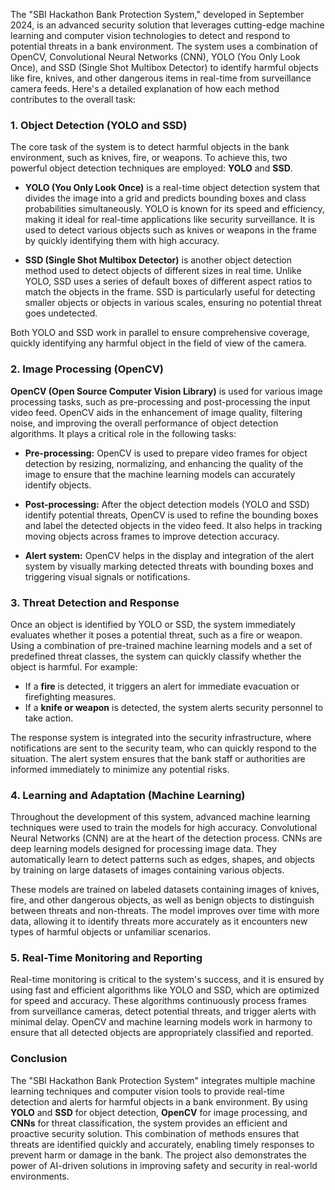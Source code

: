 The "SBI Hackathon Bank Protection System," developed in September 2024, is an advanced security solution that leverages cutting-edge machine learning and computer vision technologies to detect and respond to potential threats in a bank environment. The system uses a combination of OpenCV, Convolutional Neural Networks (CNN), YOLO (You Only Look Once), and SSD (Single Shot Multibox Detector) to identify harmful objects like fire, knives, and other dangerous items in real-time from surveillance camera feeds. Here's a detailed explanation of how each method contributes to the overall task:

### 1. **Object Detection (YOLO and SSD)**
   The core task of the system is to detect harmful objects in the bank environment, such as knives, fire, or weapons. To achieve this, two powerful object detection techniques are employed: **YOLO** and **SSD**.

   - **YOLO (You Only Look Once)** is a real-time object detection system that divides the image into a grid and predicts bounding boxes and class probabilities simultaneously. YOLO is known for its speed and efficiency, making it ideal for real-time applications like security surveillance. It is used to detect various objects such as knives or weapons in the frame by quickly identifying them with high accuracy.
   
   - **SSD (Single Shot Multibox Detector)** is another object detection method used to detect objects of different sizes in real time. Unlike YOLO, SSD uses a series of default boxes of different aspect ratios to match the objects in the frame. SSD is particularly useful for detecting smaller objects or objects in various scales, ensuring no potential threat goes undetected.

Both YOLO and SSD work in parallel to ensure comprehensive coverage, quickly identifying any harmful object in the field of view of the camera.

### 2. **Image Processing (OpenCV)**
   **OpenCV (Open Source Computer Vision Library)** is used for various image processing tasks, such as pre-processing and post-processing the input video feed. OpenCV aids in the enhancement of image quality, filtering noise, and improving the overall performance of object detection algorithms. It plays a critical role in the following tasks:
   
   - **Pre-processing:** OpenCV is used to prepare video frames for object detection by resizing, normalizing, and enhancing the quality of the image to ensure that the machine learning models can accurately identify objects.
   
   - **Post-processing:** After the object detection models (YOLO and SSD) identify potential threats, OpenCV is used to refine the bounding boxes and label the detected objects in the video feed. It also helps in tracking moving objects across frames to improve detection accuracy.

   - **Alert system:** OpenCV helps in the display and integration of the alert system by visually marking detected threats with bounding boxes and triggering visual signals or notifications.

### 3. **Threat Detection and Response**
   Once an object is identified by YOLO or SSD, the system immediately evaluates whether it poses a potential threat, such as a fire or weapon. Using a combination of pre-trained machine learning models and a set of predefined threat classes, the system can quickly classify whether the object is harmful. For example:
   
   - If a **fire** is detected, it triggers an alert for immediate evacuation or firefighting measures.
   - If a **knife or weapon** is detected, the system alerts security personnel to take action.

   The response system is integrated into the security infrastructure, where notifications are sent to the security team, who can quickly respond to the situation. The alert system ensures that the bank staff or authorities are informed immediately to minimize any potential risks.

### 4. **Learning and Adaptation (Machine Learning)**
   Throughout the development of this system, advanced machine learning techniques were used to train the models for high accuracy. Convolutional Neural Networks (CNN) are at the heart of the detection process. CNNs are deep learning models designed for processing image data. They automatically learn to detect patterns such as edges, shapes, and objects by training on large datasets of images containing various objects. 

   These models are trained on labeled datasets containing images of knives, fire, and other dangerous objects, as well as benign objects to distinguish between threats and non-threats. The model improves over time with more data, allowing it to identify threats more accurately as it encounters new types of harmful objects or unfamiliar scenarios.

### 5. **Real-Time Monitoring and Reporting**
   Real-time monitoring is critical to the system's success, and it is ensured by using fast and efficient algorithms like YOLO and SSD, which are optimized for speed and accuracy. These algorithms continuously process frames from surveillance cameras, detect potential threats, and trigger alerts with minimal delay. OpenCV and machine learning models work in harmony to ensure that all detected objects are appropriately classified and reported.

### Conclusion
The "SBI Hackathon Bank Protection System" integrates multiple machine learning techniques and computer vision tools to provide real-time detection and alerts for harmful objects in a bank environment. By using **YOLO** and **SSD** for object detection, **OpenCV** for image processing, and **CNNs** for threat classification, the system provides an efficient and proactive security solution. This combination of methods ensures that threats are identified quickly and accurately, enabling timely responses to prevent harm or damage in the bank. The project also demonstrates the power of AI-driven solutions in improving safety and security in real-world environments.
